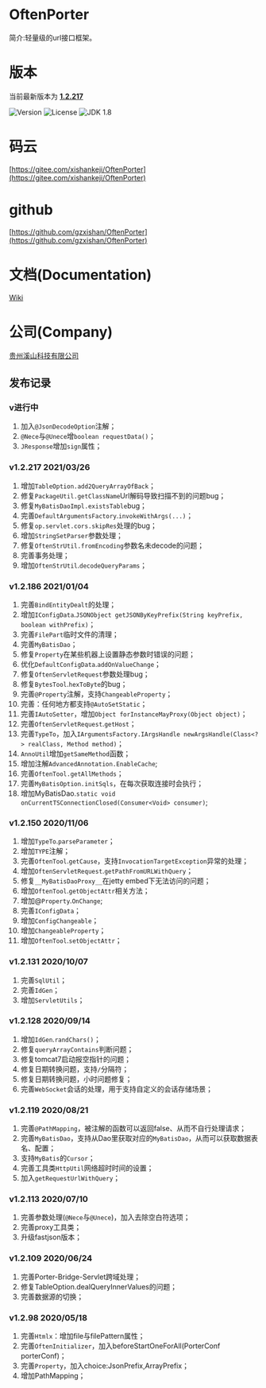 # OftenPorter
简介:轻量级的url接口框架。

##
# 版本
当前最新版本为  [**1.2.217**](https://mvnrepository.com/artifact/com.xishankeji/Porter-Core)

![Version](https://img.shields.io/badge/Version-1.2.217-brightgreen.svg)
![License](http://img.shields.io/:License-Apache2.0-blue.svg)
![JDK 1.8](https://img.shields.io/badge/JDK-1.8-green.svg)

# 码云
[https://gitee.com/xishankeji/OftenPorter](https://gitee.com/xishankeji/OftenPorter)
# github
[https://github.com/gzxishan/OftenPorter](https://github.com/gzxishan/OftenPorter)

##
# 文档(Documentation)
[Wiki](https://github.com/gzxishan/OftenPorter/wiki)

##
# 公司(Company)
[贵州溪山科技有限公司](http://www.xishankeji.com)

## 发布记录
### v进行中
1. 加入`@JsonDecodeOption`注解；
2. `@Nece`与`@Unece`增`boolean requestData()`；
3. `JResponse`增加`sign`属性；

### v1.2.217 2021/03/26
1. 增加`TableOption.add2QueryArrayOfBack`；
2. 修复`PackageUtil.getClassName`Url解码导致扫描不到的问题bug；
3. 修复`MyBatisDaoImpl.existsTable`bug；
4. 完善`DefaultArgumentsFactory`.`invokeWithArgs(...)`；
5. 修复`op.servlet.cors.skipRes`处理的bug；
6. 增加`StringSetParser`参数处理；
7. 修复`OftenStrUtil.fromEncoding`参数名未decode的问题；
8. 完善事务处理；
9. 增加`OftenStrUtil`.`decodeQueryParams`；

### v1.2.186 2021/01/04
1. 完善`BindEntityDealt`的处理；
2. 增加`IConfigData`.`JSONObject getJSONByKeyPrefix(String keyPrefix, boolean withPrefix)`；
3. 完善`FilePart`临时文件的清理；
4. 完善`MyBatisDao`；
5. 修复`Property`在某些机器上设置静态参数时错误的问题；
6. 优化`DefaultConfigData`.`addOnValueChange`；
7. 修复`OftenServletRequest`参数处理bug；
8. 修复`BytesTool`.`hexToByte`的bug；
9. 完善`@Property`注解，支持`ChangeableProperty`；
10. 完善：任何地方都支持`@AutoSetStatic`；
11. 完善`IAutoSetter`，增加`Object forInstanceMayProxy(Object object)`；
12. 完善`OftenServletRequest`.`getHost`；
13. 完善`TypeTo`，加入`IArgumentsFactory.IArgsHandle newArgsHandle(Class<?> realClass, Method method)`；
14. `AnnoUtil`增加`getSameMethod`函数；
15. 增加注解`AdvancedAnnotation.EnableCache`;
16. 完善`OftenTool.getAllMethods`；
17. 完善`MyBatisOption.initSqls`，在每次获取连接时会执行；
18. 增加MyBatisDao.`static void onCurrentTSConnectionClosed(Consumer<Void> consumer)`;

### v1.2.150 2020/11/06
1. 增加`TypeTo`.`parseParameter`；
2. 增加`TYPE`注解；
3. 完善`OftenTool`.`getCause`，支持`InvocationTargetException`异常的处理；
4. 增加`OftenServletRequest`.`getPathFromURLWithQuery`；
5. 修复`__MyBatisDaoProxy__`在jetty embed下无法访问的问题；
6. 增加`OftenTool`.`getObjectAttr`相关方法；
7. 增加@`Property`.`OnChange`;
8. 完善`IConfigData`；
9. 增加`ConfigChangeable`；
10. 增加`ChangeableProperty`；
11. 增加`OftenTool`.`setObjectAttr`；

### v1.2.131 2020/10/07
1. 完善`SqlUtil`；
2. 完善`IdGen`；
3. 增加`ServletUtils`；

### v1.2.128 2020/09/14
1. 增加`IdGen`.`randChars()`；
2. 修复`queryArrayContains`判断问题；
3. 修复tomcat7启动报空指针的问题；
4. 修复日期转换问题，支持`/`分隔符；
5. 修复日期转换问题，小时问题修复；
6. 完善`WebSocket`会话的处理，用于支持自定义的会话存储场景；

### v1.2.119 2020/08/21
1. 完善`@PathMapping`，被注解的函数可以返回false、从而不自行处理请求；
2. 完善`MyBatisDao`，支持从Dao里获取对应的`MyBatisDao`，从而可以获取数据表名、配置；
3. 支持`MyBatis`的`Cursor`；
4. 完善工具类`HttpUtil`网络超时时间的设置；
5. 加入`getRequestUrlWithQuery`；

### v1.2.113 2020/07/10
1. 完善参数处理(`@Nece`与`@Unece`)，加入去除空白符选项；
2. 完善proxy工具类；
3. 升级fastjson版本；

### v1.2.109 2020/06/24
1. 完善Porter-Bridge-Servlet跨域处理；
2. 修复TableOption.dealQueryInnerValues的问题；
3. 完善数据源的切换；

### v1.2.98 2020/05/18
1. 完善`Htmlx`：增加file与filePattern属性；
2. 完善`OftenInitializer`，加入beforeStartOneForAll(PorterConf porterConf)；
3. 完善`Property`，加入choice:JsonPrefix,ArrayPrefix；
4. 增加PathMapping；
